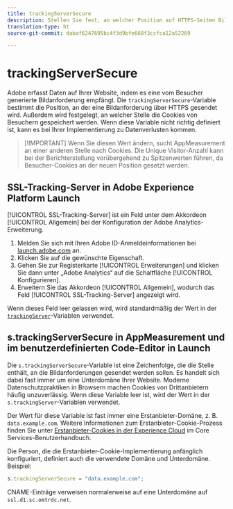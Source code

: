 ```yaml
---
title: trackingServerSecure
description: Stellen Sie fest, an welcher Position auf HTTPS-Seiten Bildanforderungen gesendet werden.
translation-type: ht
source-git-commit: dabaf6247695bc4f3d9bfe668f3ccfca12a52269

---
```



# trackingServerSecure

Adobe erfasst Daten auf Ihrer Website, indem es eine vom Besucher generierte Bildanforderung empfängt. Die `trackingServerSecure`-Variable bestimmt die Position, an der eine Bildanforderung über HTTPS gesendet wird. Außerdem wird festgelegt, an welcher Stelle die Cookies von Besuchern gespeichert werden. Wenn diese Variable nicht richtig definiert ist, kann es bei Ihrer Implementierung zu Datenverlusten kommen.

>[!IMPORTANT] Wenn Sie diesen Wert ändern, sucht AppMeasurement an einer anderen Stelle nach Cookies. Die Unique Visitor-Anzahl kann bei der Berichterstellung vorübergehend zu Spitzenwerten führen, da Besucher-Cookies an der neuen Position gesetzt werden.

## SSL-Tracking-Server in Adobe Experience Platform Launch

[!UICONTROL SSL-Tracking-Server] ist ein Feld unter dem Akkordeon [!UICONTROL Allgemein] bei der Konfiguration der Adobe Analytics-Erweiterung.

1. Melden Sie sich mit Ihren Adobe ID-Anmeldeinformationen bei [launch.adobe.com](https://launch.adobe.com) an.
2. Klicken Sie auf die gewünschte Eigenschaft.
3. Gehen Sie zur Registerkarte [!UICONTROL Erweiterungen] und klicken Sie dann unter „Adobe Analytics“ auf die Schaltfläche [!UICONTROL Konfigurieren].
4. Erweitern Sie das Akkordeon [!UICONTROL Allgemein], wodurch das Feld [!UICONTROL SSL-Tracking-Server] angezeigt wird.

Wenn dieses Feld leer gelassen wird, wird standardmäßig der Wert in der [`trackingServer`](trackingserver.md)-Variablen verwendet.

## s.trackingServerSecure in AppMeasurement und im benutzerdefinierten Code-Editor in Launch

Die `s.trackingServerSecure`-Variable ist eine Zeichenfolge, die die Stelle enthält, an die Bildanforderungen gesendet werden sollen. Es handelt sich dabei fast immer um eine Unterdomäne Ihrer Website. Moderne Datenschutzpraktiken in Browsern machen Cookies von Drittanbietern häufig unzuverlässig. Wenn diese Variable leer ist, wird der Wert in der `s.trackingServer`-Variablen verwendet.

Der Wert für diese Variable ist fast immer eine Erstanbieter-Domäne, z. B. `data.example.com`. Weitere Informationen zum Erstanbieter-Cookie-Prozess finden Sie unter [Erstanbieter-Cookies in der Experience Cloud](https://docs.adobe.com/content/help/de-DE/core-services/interface/ec-cookies/cookies-first-party.html) im Core Services-Benutzerhandbuch.

Die Person, die die Erstanbieter-Cookie-Implementierung anfänglich konfiguriert, definiert auch die verwendete Domäne und Unterdomäne. Beispiel:

```js
s.trackingServerSecure = "data.example.com";
```

CNAME-Einträge verweisen normalerweise auf eine Unterdomäne auf `ssl.d1.sc.omtrdc.net`.

